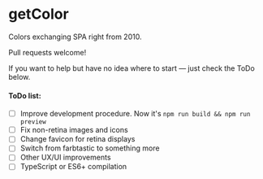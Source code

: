 # getColor
Colors exchanging SPA right from 2010.

Pull requests welcome!

If you want to help but have no idea where to start — just check the ToDo below.
 
#### ToDo list:
- [ ] Improve development procedure. Now it's `npm run build && npm run preview`
- [ ] Fix non-retina images and icons
- [ ] Change favicon for retina displays
- [ ] Switch from farbtastic to something more
- [ ] Other UX/UI improvements
- [ ] TypeScript or ES6+ compilation
